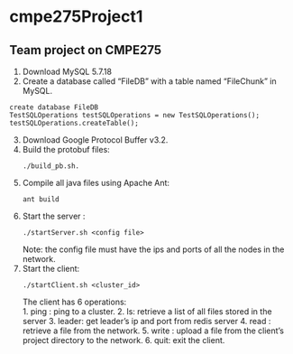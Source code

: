 # cmpe275Project1
## Team project on CMPE275 

1. Download MySQL 5.7.18 
2. Create a database called “FileDB” with a table named “FileChunk” in MySQL. 
```
create database FileDB
TestSQLOperations testSQLOperations = new TestSQLOperations();
testSQLOperations.createTable();
```
3. Download Google Protocol Buffer v3.2. 
4. Build the protobuf files: 
	```
	./build_pb.sh. 
	```
5. Compile all java files using Apache Ant: 
	```
	ant build 
	```
6. Start the server : 
	```
	./startServer.sh <config file> 
	```
	Note: the config file must have the ips and ports of all the nodes in the network. 
7. Start the client: 
	```
	./startClient.sh <cluster_id>
	```
	The client has 6 operations:   
        1. ping <cluster id>: ping to a cluster.
        2. ls: retrieve a list of all files stored in the server
        3. leader: get leader’s ip and port from redis server
        4. read <fileName> : retrieve a file from the network.
        5. write <fileName>:  upload a file from the client’s project directory to the network.
        6. quit: exit the client.

